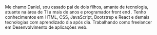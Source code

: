Me chamo Daniel, sou casado pai de dois filhos, amante de tecnologia, atuante na área de TI a mais de anos e programador front end .
Tenho conhecimentos em HTML, CSS, JavaScript, Bootstrep e React e demais tecnologias com aprendizado dia após dia.
Trabalhando como freelancer em Desenvolvimento de aplicações web. 
